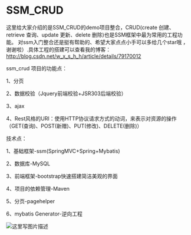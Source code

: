 # SSM_CRUD

这里给大家介绍的是SSM_CRUD的demo项目整合，CRUD(create 创建、retrieve 查询、update 更新、delete 删除)也是SSM框架中最为常用的工程功能。
对ssm入门整合还是挺有帮助的、希望大家点点小手可以多给几个star哦 ，谢谢啦）.具体工程的搭建可以查看我的博客：http://blog.csdn.net/w_x_s_h_h/article/details/79170012

ssm_crud 项目的功能点：

1、分页

2、数据校验（Jquery前端校验+JSR303后端校验）

3、ajax

4、Rest风格的URI：使用HTTP协议请求方式的动词，来表示对资源的操作（GET(查询)、POST(新赠)、PUT(修改)、DELETE(删除)）

技术点：

1、基础框架-ssm(SpringMVC+Spring+Mybatis)

2、数据库-MySQL

3、前端框架-bootstrap快速搭建简洁美观的界面

4、项目的依赖管理-Maven

5、分页-pagehelper

6、mybatis Generator-逆向工程







![这里写图片描述](http://img.blog.csdn.net/20180126110146302?watermark/2/text/aHR0cDovL2Jsb2cuY3Nkbi5uZXQvd194X3NfaF9o/font/5a6L5L2T/fontsize/400/fill/I0JBQkFCMA==/dissolve/70/gravity/SouthEast)
